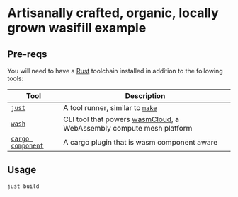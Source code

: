 # Artisanally crafted, organic, locally grown wasifill example

## Pre-reqs

You will need to have a [Rust][rust] toolchain installed in addition to the following tools:

| Tool                                 | Description                                                                      |
| ------------------------------------ | -------------------------------------------------------------------------------- |
| [`just`][just]                       | A tool runner, similar to [`make`][make]                                         |
| [`wash`][wash]                       | CLI tool that powers [wasmCloud][wasmcloud], a WebAssembly compute mesh platform |
| [`cargo component`][cargo-component] | A cargo plugin that is wasm component aware                                      |

[just]: https://github.com/casey/just
[make]: https://www.gnu.org/software/make
[wasmcloud]: https://wasmcloud.com/
[wash]: https://github.com/wasmCloud/wash
[rust]: https://rust-lang.org
[cargo-component]: https://github.com/bytecodealliance/cargo-component

## Usage

```bash
just build
```

